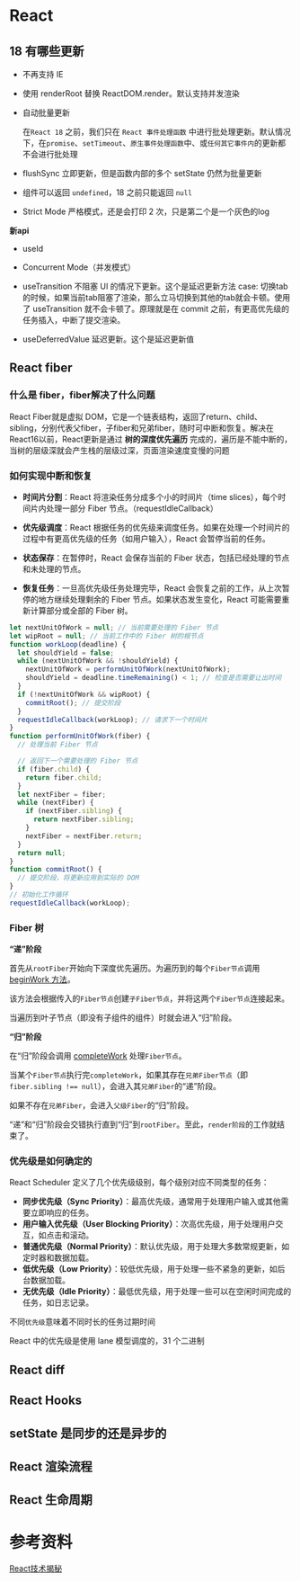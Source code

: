# React

## 18 有哪些更新

- 不再支持 IE
- 使用 renderRoot 替换 ReactDOM.render。默认支持并发渲染
- 自动批量更新
  
  在`React 18` 之前，我们只在 `React 事件处理函数` 中进行批处理更新。默认情况下，在`promise`、`setTimeout`、`原生事件处理函数`中、或`任何其它事件内`的更新都不会进行批处理
- flushSync 立即更新，但是函数内部的多个 setState 仍然为批量更新
- 组件可以返回 `undefined`，18 之前只能返回 `null`
- Strict Mode 严格模式，还是会打印 2 次，只是第二个是一个灰色的log

**新api**
- useId
- Concurrent Mode（并发模式）
- useTransition 不阻塞 UI 的情况下更新。这个是延迟更新方法
  case: 切换tab的时候，如果当前tab阻塞了渲染，那么立马切换到其他的tab就会卡顿。使用了 useTransition 就不会卡顿了。原理就是在 commit 之前，有更高优先级的任务插入，中断了提交渲染。

- useDeferredValue 延迟更新。这个是延迟更新值

## React fiber

### **什么是 fiber，fiber解决了什么问题**

React Fiber就是虚拟 DOM，它是一个链表结构，返回了return、child、sibling，分别代表父fiber，子fiber和兄弟fiber，随时可中断和恢复。解决在React16以前，React更新是通过 **树的深度优先遍历** 完成的，遍历是不能中断的，当树的层级深就会产生栈的层级过深，页面渲染速度变慢的问题

### 如何实现中断和恢复

- **时间片分割**：React 将渲染任务分成多个小的时间片（time slices），每个时间片内处理一部分 Fiber 节点。（requestIdleCallback）

- **优先级调度**：React 根据任务的优先级来调度任务。如果在处理一个时间片的过程中有更高优先级的任务（如用户输入），React 会暂停当前的任务。

- **状态保存**：在暂停时，React 会保存当前的 Fiber 状态，包括已经处理的节点和未处理的节点。

- **恢复任务**：一旦高优先级任务处理完毕，React 会恢复之前的工作，从上次暂停的地方继续处理剩余的 Fiber 节点。如果状态发生变化，React 可能需要重新计算部分或全部的 Fiber 树。

```js
let nextUnitOfWork = null; // 当前需要处理的 Fiber 节点
let wipRoot = null; // 当前工作中的 Fiber 树的根节点
function workLoop(deadline) {
  let shouldYield = false;
  while (nextUnitOfWork && !shouldYield) {
    nextUnitOfWork = performUnitOfWork(nextUnitOfWork);
    shouldYield = deadline.timeRemaining() < 1; // 检查是否需要让出时间
  }
  if (!nextUnitOfWork && wipRoot) {
    commitRoot(); // 提交阶段
  }
  requestIdleCallback(workLoop); // 请求下一个时间片
}
function performUnitOfWork(fiber) {
  // 处理当前 Fiber 节点

  // 返回下一个需要处理的 Fiber 节点
  if (fiber.child) {
    return fiber.child;
  }
  let nextFiber = fiber;
  while (nextFiber) {
    if (nextFiber.sibling) {
      return nextFiber.sibling;
    }
    nextFiber = nextFiber.return;
  }
  return null;
}
function commitRoot() {
  // 提交阶段，将更新应用到实际的 DOM
}
// 初始化工作循环
requestIdleCallback(workLoop);
```

### Fiber 树

**“递”阶段**

首先从`rootFiber`开始向下深度优先遍历。为遍历到的每个`Fiber节点`调用 [beginWork 方法](https://github.com/facebook/react/blob/970fa122d8188bafa600e9b5214833487fbf1092/packages/react-reconciler/src/ReactFiberBeginWork.new.js#L3058)。

该方法会根据传入的`Fiber节点`创建`子Fiber节点`，并将这两个`Fiber节点`连接起来。

当遍历到叶子节点（即没有子组件的组件）时就会进入“归”阶段。

**“归”阶段**

在“归”阶段会调用 [completeWork](https://github.com/facebook/react/blob/970fa122d8188bafa600e9b5214833487fbf1092/packages/react-reconciler/src/ReactFiberCompleteWork.new.js#L652) 处理`Fiber节点`。

当某个`Fiber节点`执行完`completeWork`，如果其存在`兄弟Fiber节点`（即`fiber.sibling !== null`），会进入其`兄弟Fiber`的“递”阶段。

如果不存在`兄弟Fiber`，会进入`父级Fiber`的“归”阶段。

“递”和“归”阶段会交错执行直到“归”到`rootFiber`。至此，`render阶段`的工作就结束了。



### 优先级是如何确定的

React Scheduler 定义了几个优先级级别，每个级别对应不同类型的任务：

- **同步优先级（Sync Priority）**：最高优先级，通常用于处理用户输入或其他需要立即响应的任务。
- **用户输入优先级（User Blocking Priority）**：次高优先级，用于处理用户交互，如点击和滚动。
- **普通优先级（Normal Priority）**：默认优先级，用于处理大多数常规更新，如定时器和数据加载。
- **低优先级（Low Priority）**：较低优先级，用于处理一些不紧急的更新，如后台数据加载。
- **无优先级（Idle Priority）**：最低优先级，用于处理一些可以在空闲时间完成的任务，如日志记录。

不同`优先级`意味着不同时长的任务过期时间

React 中的优先级是使用 lane 模型调度的，31 个二进制



## React diff



## React Hooks



## setState 是同步的还是异步的

 

## React 渲染流程





## React 生命周期





# 参考资料

[React技术揭秘](https://react.iamkasong.com/)



